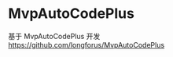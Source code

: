 

MvpAutoCodePlus
=================
基于 MvpAutoCodePlus 开发
https://github.com/longforus/MvpAutoCodePlus
